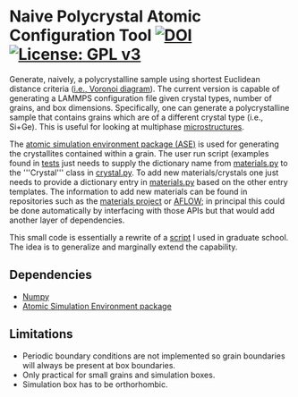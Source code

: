 # Naive Polycrystal Atomic Configuration Tool [![DOI](https://zenodo.org/badge/274730892.svg)](https://zenodo.org/badge/latestdoi/274730892) [![License: GPL v3](https://img.shields.io/badge/License-GPLv3-blue.svg)](https://www.gnu.org/licenses/gpl-3.0)



Generate, naively, a polycrystalline sample using shortest Euclidean distance criteria ([i.e., Voronoi diagram](https://en.wikipedia.org/wiki/Voronoi_diagram)). The current version is capable of generating a LAMMPS configuration file given crystal types, number of grains, and box dimensions. Specifically, one can generate a polycrystalline sample that contains grains which are of a different crystal type (i.e., Si+Ge). This is useful for looking at multiphase [microstructures](https://en.wikipedia.org/wiki/Microstructure).

The [atomic simulation environment package (ASE)](https://wiki.fysik.dtu.dk/ase/index.html) is used for generating the crystallites contained within a grain. The user run script (examples found in [tests](tests/) just needs to supply the dictionary name from [materials.py](src/materials.py) to the '''Crystal''' class in [crystal.py](src/crystal.py). To add new materials/crystals one just needs to provide a dictionary entry in [materials.py](src/materials.py) based on the other entry templates. The information to add new materials can be found in repositories such as the [materials project](https://materialsproject.org/) or [AFLOW](http://www.aflowlib.org/); in principal this could be done automatically by interfacing with those APIs but that would add another layer of dependencies.

This small code is essentially a rewrite of a [script](http://www.u.arizona.edu/~stefanb/Codes/graingen-v1.0.py) I used in graduate school. The idea is to generalize and marginally extend the capability.

## Dependencies

   - [Numpy](https://numpy.org/)
   - [Atomic Simulation Environment package](https://wiki.fysik.dtu.dk/ase/)

## Limitations

   - Periodic boundary conditions are not implemented so grain boundaries will always be present at box boundaries.
   - Only practical for small grains and simulation boxes.
   - Simulation box has to be orthorhombic.
